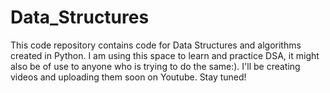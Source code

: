 # Data_Structures
This code repository contains code for Data Structures and algorithms created in Python. I am using this space to learn and practice DSA, it might also be of use to anyone who is trying to do the same:). I'll be creating videos and uploading them soon on Youtube. Stay tuned!
